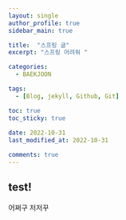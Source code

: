 ```yaml
---
layout: single
author_profile: true
sidebar_main: true

title:  "스프링 글"
excerpt: "스프링 어려워 "

categories:
  - BAEKJOON

tags:
  - [Blog, jekyll, Github, Git]

toc: true
toc_sticky: true
 
date: 2022-10-31
last_modified_at: 2022-10-31

comments: true
---
```



## test!

어쩌구 저저꾸 